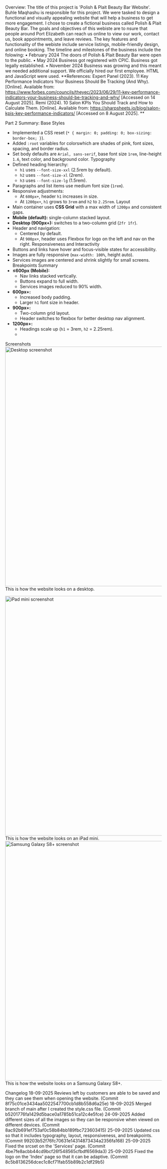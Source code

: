 Overview:
The title of this project is 'Polish & Plait Beauty Bar Website'.
Buhle Maqhashu is responsible for this project.
We were tasked to design a functional and visually appealing website that will help a business to get more engagement. I chose to create a fictional business called Polish & Plait Beauty Bar.
The goals and objectives of this webiste are to nsure that people around Port Elizabeth can reach us online to view our work, contact us, book appointments, and leave reviews.
The key features and functionality of the webiste include service listings, mobile-friendly design, and online booking.
The timeline and milestones of the business include the folowing:
•	February 2024 
The doors of Polish & Plait Beauty Bar were open to the public.
•	May 2024
Business got registered with CPIC.
Business got legally established.
•	November 2024
Business was growing and this meant we needed additional support.
We officially hired our first employee.
HTML and JavaScript were used.
**References:
Expert Panel (2023). 11 Key Performance Indicators Your Business Should Be Tracking (And Why). [Online]. Available from: https://www.forbes.com/councils/theyec/2023/06/29/11-key-performance-indicators-your-business-should-be-tracking-and-why/ [Accessed on 14 August 2025].
Remi (2024). 10 Salon KPIs You Should Track and How to Calculate Them. [Online]. Available from: https://sharpsheets.io/blog/salon-kpis-key-performance-indicators/ [Accessed on 8 August 2025].
**

Part 2 Summary:
Base Styles
- Implemented a CSS reset (`* { margin: 0; padding: 0; box-sizing: border-box; }`).
- Added `:root` variables for colorswhich are shades of pink, font sizes, spacing, and border radius.
- Set body defaults are `Arial, sans-serif`, base font size `1rem`, line-height `1.6`, text color, and background color.
Typography
- Defined heading hierarchy:
  - `h1` uses `--font-size-xxl` (2.5rem by default).
  - `h2` uses `--font-size-xl` (2rem).
  - `h3` uses `--font-size-lg` (1.5rem).
- Paragraphs and list items use medium font size (`1rem`).
- Responsive adjustments:
  - At `600px+`, header `h1` increases in size.
  - At `1200px+`, `h1` grows to `3rem` and `h2` to `2.25rem`.
Layout
- Main container uses **CSS Grid** with a max width of `1200px` and consistent gaps.
- **Mobile (default):** single-column stacked layout.
- **Desktop (900px+):** switches to a two-column grid (`2fr 1fr`).
- Header and navigation:
  - Centered by default.
  - At `900px+`, header uses Flexbox for logo on the left and nav on the right.
Responsiveness and Interactivity
- Buttons and links have hover and focus-visible states for accessibility.
- Images are fully responsive (`max-width: 100%`, height auto).
- Services images are centered and shrink slightly for small screens.
Breakpoints Summary
- **≤600px (Mobile):**  
  - Nav links stacked vertically.  
  - Buttons expand to full width.  
  - Services images reduced to 90% width.  
- **600px+:**  
  - Increased body padding.  
  - Larger `h1` font size in header.  
- **900px+:**  
  - Two-column grid layout.  
  - Header switches to flexbox for better desktop nav alignment.  
- **1200px+:**  
  - Headings scale up (`h1` = 3rem, `h2` = 2.25rem).
  - 
Screenshots
<img width="1366" height="768" alt="Desktop screenshot" src="https://github.com/user-attachments/assets/1a760933-91a0-48f9-b3a7-a28df843c7c1" />
This is how the website looks on a desktop.

<img width="1366" height="768" alt="iPad mini screenshot" src="https://github.com/user-attachments/assets/82925d13-9b7c-48df-910f-1b5b4e0cf1a9" />
This is how the website looks on an iPad mini.

<img width="1366" height="768" alt="Samsung Galaxy S8+ screenshot" src="https://github.com/user-attachments/assets/75583ed7-b2a6-40b5-8aab-4339842ff44d" />
This is how the website looks on a Samsung Galaxy S8+.

Changelog
18-09-2025 Reviews left by customers are able to be saved and they can see them when opening the website.
(Commit 8f75c01ce3434aa5022547700cb1d8b558d6a25e)
18-09-2025 Merged branch of main after I created the style.css file.
(Commit b5201776fa1429d5bace0a1785b51ca12c4e5fce)
24-09-2025 Added different sizes of all the images so they can be responsive when viewed on different devices.
(Commit 8ac92b691ef753af0c58b84bb189fbc723603415)
25-09-2025 Updated css so that it includes typography, layout, responsiveness, and breakpoints.
(Commit 99203b52f76fc70631e14314873434a2356fa168)
25-09-2025 Fixed the srcset on the 'Services' page.
(Commit 4be7fe8acbb44cd9bcf26f548565cfbdf6569da3)
25-09-2025 Fixed the logo on the 'Index' page so that it can be adaptive.
(Commit 8c5b8136256dcec1c8cf71fab55b89b2c1df29b5)
